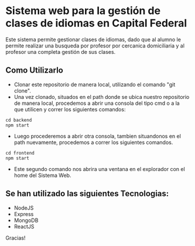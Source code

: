 # Sistema web para la gestión de clases de idiomas en Capital Federal
Este sistema permite gestionar clases de idiomas, dado que al alumno le permite realizar una busqueda por profesor por cercanica domiciliaria y al profesor una completa gestión de sus clases.

## Como Utilizarlo
- Clonar este repositorio de manera local, utilizando el comando "git clone". 
- Una vez clonado, situados en el path donde se ubica nuestro repositorio de manera local, procedemos a abrir una consola del tipo cmd o a la que utilicen y correr los siguientes comandos:
```
cd backend
npm start
```
- Luego procederemos a abrir otra consola, tambien situandonos en el path nuevamente, procedemos a correr los siguientes comandos.
```
cd frontend
npm start
```
- Este segundo comando nos abrira una ventana en el explorador con el home del Sistema Web.

## Se han utilizado las siguientes Tecnologias:
- NodeJS
- Express
- MongoDB
- ReactJS

Gracias!
